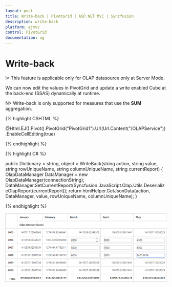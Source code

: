 ```yaml
---
layout: post
title: Write-back | PivotGrid | ASP.NET MVC | Syncfusion
description: write-back
platform: ejmvc
control: PivotGrid
documentation: ug
---
```


# Write-back

I> This feature is applicable only for OLAP datasource only at Server Mode.

We can now edit the values in PivotGrid and update a write enabled Cube at the back-end (SSAS) dynamically at runtime.

N> Write-back is only supported for measures that use the **SUM** aggregation.

{% highlight CSHTML %}

@Html.EJ().Pivot().PivotGrid("PivotGrid1").Url(Url.Content("/OLAPService")).EnableCellEditing(true)

{% endhighlight %}

{% highlight C# %}

public Dictionary < string, object > WriteBack(string action, string value, string rowUniqueName, string columnUniqueName, string currentReport) {
    OlapDataManager DataManager = new OlapDataManager(connectionString);
    DataManager.SetCurrentReport(Syncfusion.JavaScript.Olap.Utils.DeserializeOlapReport(currentReport));
    return htmlHelper.GetJsonData(action, DataManager, value, rowUniqueName, columnUniqueName);
}

{% endhighlight %}

![Write-back support in ASP NET MVC pivot grid control](Write-Back_images/writeback.png)

